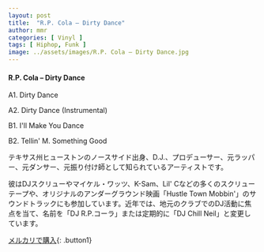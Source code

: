 ```yaml
---
layout: post
title:  "R.P. Cola – Dirty Dance"
author: mmr
categories: [ Vinyl ]
tags: [ Hiphop, Funk ]
image: ../assets/images/R.P. Cola – Dirty Dance.jpg
---
```


#### R.P. Cola – Dirty Dance

A1. Dirty Dance

A2. Dirty Dance (Instrumental)

B1. I'll Make You Dance

B2. Tellin' M. Something Good

テキサス州ヒューストンのノースサイド出身、D.J.、プロデューサー、元ラッパー、元ダンサー、元振り付け師として知られているアーティストです。

彼はDJスクリューやマイケル・ワッツ、K-Sam、Lil' Cなどの多くのスクリューテープや、オリジナルのアンダーグラウンド映画「Hustle Town Mobbin'」のサウンドトラックにも参加しています。近年では、地元のクラブでのDJ活動に焦点を当て、名前を「DJ R.P.コーラ」または定期的に「DJ Chill Neil」と変更しています。


[メルカリで購入](https://jp.mercari.com/item/m90552679692){: .button1}

